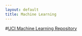```yaml
---
layout: default
title: Machine Learning
---
```

#[UCI Machine Learning Repository](http://archive.ics.uci.edu/ml/)
